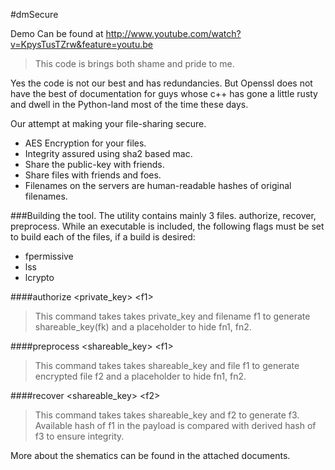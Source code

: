 #dmSecure

Demo Can be found at http://www.youtube.com/watch?v=KpysTusTZrw&feature=youtu.be

> This code is brings both shame and pride to me.

Yes the code is not our best and has redundancies. But Openssl does not have the best of documentation
for guys whose c++ has gone a little rusty and dwell in the Python-land most of the time these days. 

Our attempt at making your file-sharing secure.
* AES Encryption for your files.
* Integrity assured using sha2 based mac.
* Share the public-key with friends.
* Share files with friends and foes.
* Filenames on the servers are human-readable hashes of original filenames.

###Building the tool.
The utility contains mainly 3 files. authorize, recover, preprocess.
While an executable is included, the following flags must be set to build each of the files, if a build is desired:
* fpermissive
* lss
* lcrypto

####authorize \<private_key\> \<f1\>
>This command takes takes private_key and filename f1 to generate shareable_key(fk) and a placeholder to hide fn1, fn2.

####preprocess \<shareable_key\> \<f1\>
>This command takes takes shareable_key and file f1 to generate encrypted file f2 and a placeholder to hide fn1, fn2.

####recover \<shareable_key\> \<f2\>
>This command takes takes shareable_key and f2 to generate f3. Available hash of f1 in the payload is compared with derived hash of f3 to ensure integrity.

More about the shematics can be found in the attached documents.
